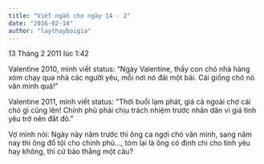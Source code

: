 ```yaml
---
title: "Viết ngắn cho ngày 14 - 2"
date: "2016-02-14"
author: "laythayboigia"
---
```

13 Tháng 2 2011 lúc 1:42 

Valentine 2010, mình viết status:
“Ngày Valentine, thấy con chó nhà hàng xóm chạy qua nhà các người yêu, mỗi nơi nó đái một bãi. Cái giống chó nó văn minh quá!”

Valentine 2011, mình viết status:
"Thời buổi lạm phát, giá cả ngoài chợ cái chó gì cũng lên! Chính phủ phải chịu trách nhiệm trước nhân dân vì giá tình yêu trở nên đắt đỏ."

Vợ mình nói: Ngày này năm trước thì ông ca ngợi chó văn minh, sang năm nay thì ông đổ tội cho chính phủ..., tóm lại là ông có định chi cho tình yêu hay không, thì cứ bảo thẳng một câu?

